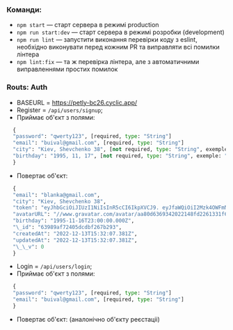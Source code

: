 ### Команди:

- `npm start` &mdash; старт сервера в режимі production
- `npm run start:dev` &mdash; старт сервера в режимі розробки (development)
- `npm run lint` &mdash; запустити виконання перевірки коду з eslint, необхідно виконувати перед
  кожним PR та виправляти всі помилки лінтера
- `npm lint:fix` &mdash; та ж перевірка лінтера, але з автоматичними виправленнями простих помилок

### Routs: Auth

- BASEURL = https://petly-bc26.cyclic.app/
- Register = `/api/users/signup`;
- Приймає об'єкт з полями:

```python
  {
  "password": "qwerty123", [required, type: "String"]
  "email": "buival@gmail.com", [required, type: "String"]
  "city": "Kiev, Shevchenko 38", [not required, type: "String", exemple: "sity, street"]
  "birthday": "1995, 11, 17", [not required, type: "String", exemple: "1995, 11, 17" ]
  }
```

- Повертає об'єкт:

```python
  {
  "email": "blanka@gmail.com",
  "city": "Kiev, Shevchenko 38",
  "token": "eyJhbGciOiJIUzI1NiIsInR5cCI6IkpXVCJ9. eyJfaWQiOiI2Mzk4OWFmNzI0MDVkY2RiZjI2N2IyOTMiLCJpYXQiOjE2NzA5NDU1MjcsImV4cCI6MTY3MzUzNzUyN30. Z3ZHNvpLZlXSiIjepcgcbEnHk1P6J-QRE9iPBBpY2Mk",
  "avatarURL": "//www.gravatar.com/avatar/aa80d6369342022148fd2261331f6c52",
  "birthday": "1995-11-16T23:00:00.000Z",
  "\_id": "63989af72405dcdbf267b293",
  "createdAt": "2022-12-13T15:32:07.381Z",
  "updatedAt": "2022-12-13T15:32:07.381Z",
  "\_\_v": 0
  }
```

- Login = `/api/users/login`;
- Приймає об'єкт з полями:

```python
  {
  "password": "qwerty123", [required, type: "String"]
  "email": "buival@gmail.com", [required, type: "String"]
  }
```

- Повертає об'єкт: (аналонічно об'єкту реєстаціі)
